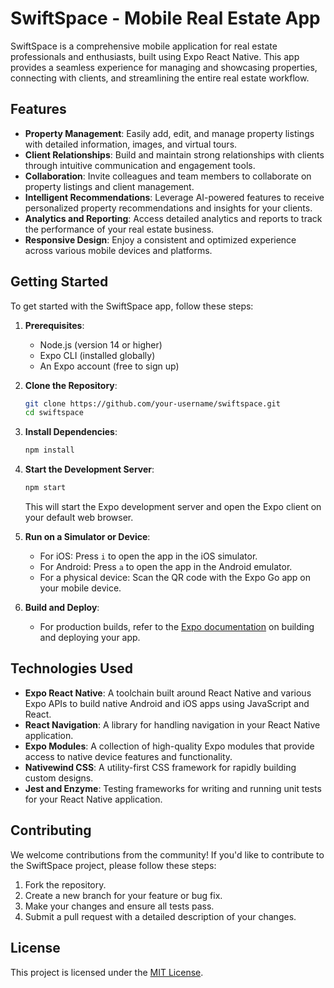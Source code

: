 # SwiftSpace - Mobile Real Estate App

SwiftSpace is a comprehensive mobile application for real estate professionals and enthusiasts, built using Expo React Native. This app provides a seamless experience for managing and showcasing properties, connecting with clients, and streamlining the entire real estate workflow.

## Features

- **Property Management**: Easily add, edit, and manage property listings with detailed information, images, and virtual tours.
- **Client Relationships**: Build and maintain strong relationships with clients through intuitive communication and engagement tools.
- **Collaboration**: Invite colleagues and team members to collaborate on property listings and client management.
- **Intelligent Recommendations**: Leverage AI-powered features to receive personalized property recommendations and insights for your clients.
- **Analytics and Reporting**: Access detailed analytics and reports to track the performance of your real estate business.
- **Responsive Design**: Enjoy a consistent and optimized experience across various mobile devices and platforms.

## Getting Started

To get started with the SwiftSpace app, follow these steps:

1. **Prerequisites**:
   - Node.js (version 14 or higher)
   - Expo CLI (installed globally)
   - An Expo account (free to sign up)

2. **Clone the Repository**:
   ```bash
   git clone https://github.com/your-username/swiftspace.git
   cd swiftspace
   ```

3. **Install Dependencies**:
   ```bash
   npm install
   ```

4. **Start the Development Server**:
   ```bash
   npm start
   ```
   This will start the Expo development server and open the Expo client on your default web browser.

5. **Run on a Simulator or Device**:
   - For iOS: Press `i` to open the app in the iOS simulator.
   - For Android: Press `a` to open the app in the Android emulator.
   - For a physical device: Scan the QR code with the Expo Go app on your mobile device.

6. **Build and Deploy**:
   - For production builds, refer to the [Expo documentation](https://docs.expo.dev/build/introduction/) on building and deploying your app.

## Technologies Used

- **Expo React Native**: A toolchain built around React Native and various Expo APIs to build native Android and iOS apps using JavaScript and React.
- **React Navigation**: A library for handling navigation in your React Native application.
- **Expo Modules**: A collection of high-quality Expo modules that provide access to native device features and functionality.
- **Nativewind CSS**: A utility-first CSS framework for rapidly building custom designs.
- **Jest and Enzyme**: Testing frameworks for writing and running unit tests for your React Native application.

## Contributing

We welcome contributions from the community! If you'd like to contribute to the SwiftSpace project, please follow these steps:

1. Fork the repository.
2. Create a new branch for your feature or bug fix.
3. Make your changes and ensure all tests pass.
4. Submit a pull request with a detailed description of your changes.

## License

This project is licensed under the [MIT License](LICENSE).


